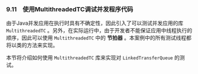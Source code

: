 ### 9.11　使用MultithreadedTC调试并发程序代码

由于Java并发应用在执行时具有不确定性，因此引入了可以测试并发应用的库 `MultithreadedTC` 。另外，在实际运行中，由于开发者不能保证应用中线程执行的顺序，因此可以使用 `MultithreadedTC` 中的 **节拍器** 。本案例中的所有测试线程都将以类的方法来实现。

本节将介绍如何使用 `MultithreadedTC` 库来实现对 `LinkedTransferQueue` 的测试。

